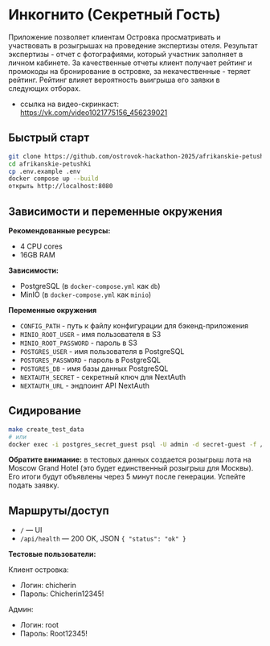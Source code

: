 # Инкогнито (Секретный Гость)

Приложение позволяет клиентам Островка просматривать и участвовать в розыгрышах на проведение экспертизы отеля. Результат экспертизы - отчет с фотографиями, который участник заполняет в личном кабинете. За качественные отчеты клиент получает рейтинг и промокоды на бронирование в островке, за некачественные - теряет рейтинг. Рейтинг влияет вероятность выигрыша его заявки в следующих отборах.

- ссылка на видео-скринкаст: https://vk.com/video1021775156_456239021

## Быстрый старт

```bash
git clone https://github.com/ostrovok-hackathon-2025/afrikanskie-petushki.git
cd afrikanskie-petushki
cp .env.example .env
docker compose up --build
открыть http://localhost:8080
```

## Зависимости и переменные окружения

**Рекомендованные ресурсы:**
- 4 CPU cores
- 16GB RAM

**Зависимости:**
- PostgreSQL (в `docker-compose.yml` как `db`)
- MinIO (в `docker-compose.yml` как `minio`)

**Переменные окружения**
- `CONFIG_PATH` - путь к файлу конфигурации для бэкенд-приложения
- `MINIO_ROOT_USER` - имя пользователя в S3
- `MINIO_ROOT_PASSWORD` - пароль в S3
- `POSTGRES_USER` - имя пользователя в PostgreSQL
- `POSTGRES_PASSWORD` - пароль в PostgreSQL
- `POSTGRES_DB` - имя базы данных PostgreSQL
- `NEXTAUTH_SECRET` - секретный ключ для NextAuth
- `NEXTAUTH_URL` - эндпоинт API NextAuth

## Сидирование

```bash
make create_test_data
# или
docker exec -i postgres_secret_guest psql -U admin -d secret-guest -f /var/lib/testdata/fill-all.sql
```

**Обратите внимание:** в тестовых данных создается розыгрыш лота на Moscow Grand Hotel (это будет единственный розыгрыш для Москвы). Его итоги будут объявлены через 5 минут после генерации. Успейте подать заявку.  

## Маршруты/доступ

- `/` — UI
- `/api/health` — 200 OK, JSON `{ "status": "ok" }`

**Тестовые пользователи:**

Клиент островка:
- Логин: chicherin
- Пароль: Chicherin12345!

Админ:
- Логин: root
- Пароль: Root12345!